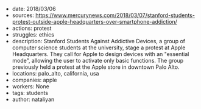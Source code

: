 - date: 2018/03/06
- sources: https://www.mercurynews.com/2018/03/07/stanford-students-protest-outside-apple-headquarters-over-smartphone-addiction/
- actions: protest
- struggles: ethics
- description: Stanford Students Against Addictive Devices, a group of computer science students at the university, stage a protest at Apple Headquarters. They call for Apple to design devices with an "essential mode", allowing the user to activate only basic functions. The group previously held a protest at the Apple store in downtown Palo Alto.
- locations: palo_alto, california, usa
- companies: apple
- workers: None
- tags: students
- author: nataliyan
